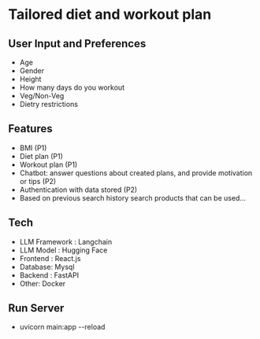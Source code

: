 # Tailored diet and workout plan

## User Input and Preferences
- Age
- Gender
- Height
- How many days do you workout
- Veg/Non-Veg
- Dietry restrictions

## Features
- BMI (P1)
- Diet plan (P1)
- Workout plan (P1)
- Chatbot: answer questions about created plans, and provide motivation or tips (P2)
- Authentication with data stored (P2)
- Based on previous search history search products that can be used...

## Tech
- LLM Framework : Langchain
- LLM Model : Hugging Face
- Frontend : React.js
- Database: Mysql
- Backend : FastAPI
- Other: Docker

## Run Server
- uvicorn main:app --reload